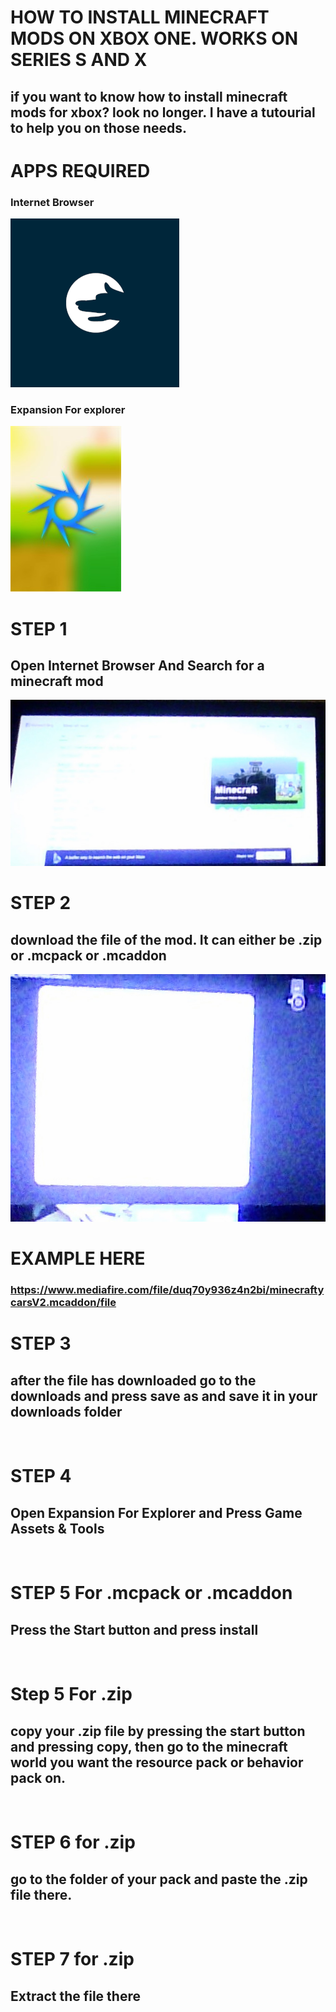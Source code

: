 # HOW TO INSTALL MINECRAFT MODS ON XBOX ONE. WORKS ON SERIES S AND X
## if you want to know how to install minecraft mods for xbox? look no longer. I have a tutourial to help you on those needs.
# APPS REQUIRED
### Internet Browser
![](https://raw.githubusercontent.com/twastinfg/link-here/main/internet-browser.webp)
### Expansion For explorer
![](https://raw.githubusercontent.com/twastinfg/link-here/main/apps.2760.14064125824875133.e13d6f98-c0ae-4c98-8be5-fe7bbd6d0d68.jpeg)
# STEP 1
## Open Internet Browser And Search for a minecraft mod
![](https://raw.githubusercontent.com/twastinfg/link-here/main/SCN_20211229_235847.jpg)
# STEP 2
## download the file of the mod. It can either be .zip or .mcpack or .mcaddon
![](https://github.com/twastinfg/link-here/blob/main/SCN_20211230_000250.jpg?raw=true)
# EXAMPLE HERE
### https://www.mediafire.com/file/duq70y936z4n2bi/minecraftycarsV2.mcaddon/file
# STEP 3 
## after the file has downloaded go to the downloads and press save as and save it in your downloads folder
![]()
# STEP 4
## Open Expansion For Explorer and Press Game Assets & Tools
![]()
# STEP 5 For .mcpack or .mcaddon
## Press the Start button and press install
![]()
# Step 5 For .zip
## copy your .zip file by pressing the start button and pressing copy, then go to the minecraft world you want the resource pack or behavior pack on.
![]()
# STEP 6 for .zip
## go to the folder of your pack and paste the .zip file there.
![]()
# STEP 7 for .zip
## Extract the file there
![]()
